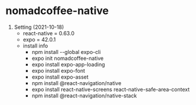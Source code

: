 # nomadcoffee-native

1. Setting (2021-10-18)
   - react-native = 0.63.0
   - expo = 42.0.1
   - install info
     - npm install --global expo-cli
     - expo init nomadcoffee-native
     - expo install expo-app-loading
     - expo install expo-font
     - expo install expo-asset
     - npm install @react-navigation/native
     - expo install react-native-screens react-native-safe-area-context
     - npm install @react-navigation/native-stack
